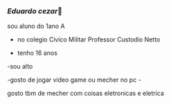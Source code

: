 ### *Eduardo cezar*👋

<!--
**cn1a2304/cn1a2304** is a ✨ _special_ ✨ repository because its `README.md` (this file) appears on your GitHub profile.

Here are some ideas to get you started:

- 🔭 I’m currently working on ...
- 🌱 I’m currently learning ...
- 👯 I’m looking to collaborate on ...
- 🤔 I’m looking for help with ...
- 💬 Ask me about ...
- 📫 How to reach me: ...
- 😄 Pronouns: ...
- ⚡ Fun fact: ...
- bem vindo ao meu perfil

--> sou aluno do 1ano A

- no  colegio Civico Militar Professor Custodio Netto

- tenho 16 anos 

-sou alto

-gosto de jogar video game ou mecher no pc -

gosto tbm de mecher com coisas eletronicas e eletrica


